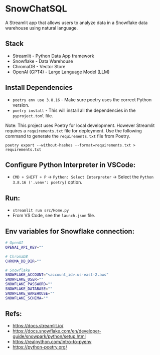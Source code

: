 # SnowChatSQL

A Streamlit app that allows users to analyze data in a Snowflake data warehouse using natural language. 

## Stack
- Streamlit - Python Data App framework
- Snowflake - Data Warehouse
- ChromaDB - Vector Store
- OpenAI (GPT4) - Large Language Model (LLM)

## Install Dependencies
- `poetry env use 3.8.16` - Make sure poetry uses the correct Python version.
- `poetry install` - This will install all the dependencies in the `pyproject.toml` file.

Note: This project uses Poetry for local development. However Streamlit requires a `requirements.txt` file for deployment. 
Use the following command to generate the `requirements.txt` file from Poetry.

`poetry export --without-hashes --format=requirements.txt > requirements.txt`

## Configure Python Interpreter in VSCode:
- `CMD + SHIFT + P` -> `Python: Select Interpreter` -> Select the `Python 3.8.16 ('.venv': poetry)` option.

## Run:
- `streamlit run src/Home.py`
- From VS Code, see the `launch.json` file.

## Env variables for Snowflake connection:
```bash
# OpenAI
OPENAI_API_KEY=""

# ChromaDB
CHROMA_DB_DIR=""

# Snowflake
SNOWFLAKE_ACCOUNT="<account_id>.us-east-2.aws"
SNOWFLAKE_USER=""
SNOWFLAKE_PASSWORD=""
SNOWFLAKE_DATABASE=""
SNOWFLAKE_WAREHOUSE=""
SNOWFLAKE_SCHEMA=""
```

## Refs:
- https://docs.streamlit.io/
- https://docs.snowflake.com/en/developer-guide/snowpark/python/setup.html
- https://realpython.com/intro-to-pyenv
- https://python-poetry.org/
